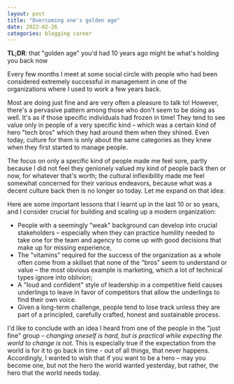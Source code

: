 ```yaml
---
layout: post
title: "Overcoming one's golden age"
date: 2022-02-26
categories: blogging career
---
```

**TL;DR**: that "golden age" you'd had 10 years ago might be what's holding you back now

Every few months I meet at some social circle with people who had been considered extremely successful in management in one of the organizations where I used to work a few years back.

Most are doing just fine and are very often a pleasure to talk to! However, there's a pervasive pattern among those who don't seem to be doing as well. It's as if those specific individuals had frozen in time! They tend to see value only in people of a very specific kind – which was a certain kind of hero "tech bros" which they had around them when they shined. Even today, culture for them is only about the same categories as they knew when they first started to manage people.

The focus on only a specific kind of people made me feel sore, partly because I did not feel they genionely valued my kind of people back then or now, for whatever that's worth; the cultural inflexibility made me feel somewhat concerned for their various endeavors, because what was a decent culture back then is no longer so today. Let me expand on that idea:

Here are some important lessons that I learnt up in the last 10 or so years, and I consider crucial for building and scaling up a modern organization:
- People with a seemingly "weak" background can develop into crucial stakeholders – especially when they can practice humility needed to take one for the team and agency to come up with good decisions that make up for missing experience,
- The "vitamins" required for the success of the organization as a whole often come from a skillset that none of the "bros" seem to understand or value – the most obvious example is marketing, which a lot of technical types ignore into oblivion;
- A "loud and confident" style of leadership in a competitive field causes underlings to leave in favor of competitors that allow the underlings to find their own voice.
- Given a long-term challenge, people tend to lose track unless they are part of a principled, carefully crafted, honest and sustainable process.

I'd like to conclude with an idea I heard from one of the people in the "just fine" group – *changing oneself is hard, but is practical while expecting the world to change is not*. This is especially true if the expectation from the world is for it to go back in time - out of all things, that never happens. Accordingly, I wanted to wish that if you want to be a hero – may you become one, but not the hero the world wanted yesterday, but rather, the hero that the world needs today.
